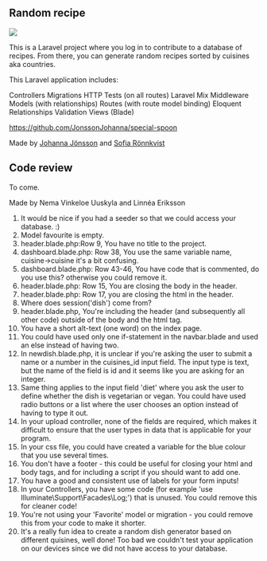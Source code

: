 ## Random recipe

<img src="https://media.giphy.com/media/3ohhwFAPgHdkuwE85G/giphy-downsized.gif">

This is a Laravel project where you log in to contribute to a database of recipes. From there, you can generate random recipes sorted by cuisines aka countries.

This Laravel application includes:

Controllers
Migrations
HTTP Tests (on all routes)
Laravel Mix
Middleware
Models (with relationships)
Routes (with route model binding)
Eloquent
Relationships
Validation
Views (Blade)

https://github.com/JonssonJohanna/special-spoon

Made by [Johanna Jönsson](https://github.com/JonssonJohanna) and [Sofia Rönnkvist](https://github.com/sofiaronnkvist)

## Code review

To come.

Made by Nema Vinkeloe Uuskyla and Linnéa Eriksson

1. It would be nice if you had a seeder so that we could access your database. :)
2. Model favourite is empty.
3. header.blade.php:Row 9, You have no title to the project.
4. dashboard.blade.php: Row 38, You use the same variable name, cuisine->cuisine it's a bit confusing.
5. dashboard.blade.php: Row 43-46, You have code that is commented, do you use this? otherwise you could remove it.
6. header.blade.php: Row 15, You are closing the body in the header.
7. header.blade.php: Row 17, you are closing the html in the header.
8. Where does session('dish') come from?
9. header.blade.php, You're including the header (and subsequently all other code) outside of the body and the html tag.
10. You have a short alt-text (one word) on the index page.
11. You could have used only one if-statement in the navbar.blade and used an else instead of having two.
12. In newdish.blade.php, it is unclear if you're asking the user to submit a name or a number in the cuisines_id input field. The input type is text, but the name of the field is id and it seems like you are asking for an integer.
13. Same thing applies to the input field 'diet' where you ask the user to define whether the dish is vegetarian or vegan. You could have used radio buttons or a list where the user chooses an option instead of having to type it out.
14. In your upload controller, none of the fields are required, which makes it difficult to ensure that the user types in data that is applicable for your program.
15. In your css file, you could have created a variable for the blue colour that you use several times.
16. You don't have a footer - this could be useful for closing your html and body tags, and for including a script if you should want to add one.
17. You have a good and consistent use of labels for your form inputs!
18. In your Controllers, you have some code (for example 'use Illuminate\Support\Facades\Log;') that is unused. You could remove this for cleaner code!
19. You're not using your 'Favorite' model or migration - you could remove this from your code to make it shorter.
20. It's a really fun idea to create a random dish generator based on different quisines, well done! Too bad we couldn't test your application on our devices since we did not have access to your database.
